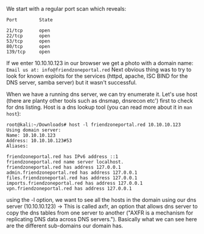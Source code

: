 We start with a regular port scan which reveals:
```
Port		State

21/tcp		open
22/tcp		open
53/tcp		open
80/tcp		open
139/tcp		open
```
If we enter 10.10.10.123 in our browser we get a photo with a domain name: `Email us at: info@friendzoneportal.red`
Next obvious thing was to try to look for known exploits for the services (httpd, apache, ISC BIND for the DNS server, samba server) but it wasn't successful.

When we have a running dns server, we can try enumerate it. Let's use host (there are planty other tools such as dnsmap, dnsrecon etc') first to check for dns listing. Host is a dns lookup tool (you can read more about it in `man host`):
```
root@kali:~/Downloads# host -l friendzoneportal.red 10.10.10.123
Using domain server:
Name: 10.10.10.123
Address: 10.10.10.123#53
Aliases: 

friendzoneportal.red has IPv6 address ::1
friendzoneportal.red name server localhost.
friendzoneportal.red has address 127.0.0.1
admin.friendzoneportal.red has address 127.0.0.1
files.friendzoneportal.red has address 127.0.0.1
imports.friendzoneportal.red has address 127.0.0.1
vpn.friendzoneportal.red has address 127.0.0.1
```
using the -l option, we want to see all the hosts in the domain using our dns server (10.10.10.123) -> This is called axfr, an option that allows dns server to copy the dns tables from one server to another ("AXFR is a mechanism for replicating DNS data across DNS servers."). Basically what we can see here are the different sub-domains our domain has.




